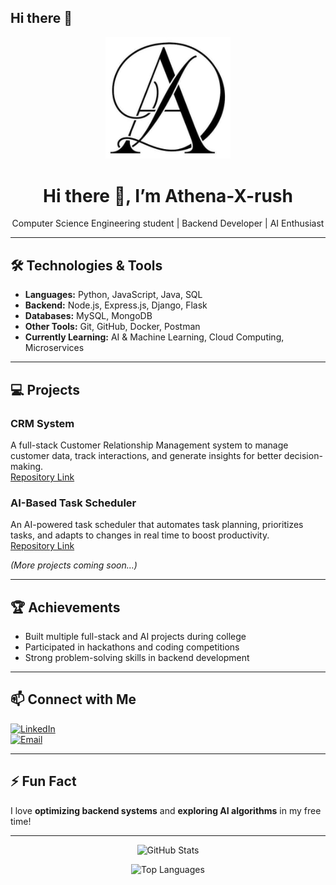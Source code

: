 ## Hi there 👋
<p align="center">
  <img src="https://raw.githubusercontent.com/Athena-X-rush/Athena-X-rush/main/assets/shopping.png" alt="Athena-X-rush" width="200"/>

</p>

<h1 align="center">Hi there 👋, I’m Athena-X-rush</h1>
<p align="center">Computer Science Engineering student | Backend Developer | AI Enthusiast</p>

---

## 🛠️ Technologies & Tools
- **Languages:** Python, JavaScript, Java, SQL  
- **Backend:** Node.js, Express.js, Django, Flask  
- **Databases:** MySQL, MongoDB  
- **Other Tools:** Git, GitHub, Docker, Postman  
- **Currently Learning:** AI & Machine Learning, Cloud Computing, Microservices  

---

## 💻 Projects

### **CRM System**
A full-stack Customer Relationship Management system to manage customer data, track interactions, and generate insights for better decision-making.  
[Repository Link](https://github.com/Athena-X-rush/crm-system)

### **AI-Based Task Scheduler**
An AI-powered task scheduler that automates task planning, prioritizes tasks, and adapts to changes in real time to boost productivity.  
[Repository Link](https://github.com/Athena-X-rush/Auto-tasker)

*(More projects coming soon…)*

---

## 🏆 Achievements
- Built multiple full-stack and AI projects during college  
- Participated in hackathons and coding competitions  
- Strong problem-solving skills in backend development  

---

## 📫 Connect with Me
[![LinkedIn](https://img.shields.io/badge/LinkedIn-Profile-blue?logo=linkedin)](www.linkedin.com/in/mayank-bisht-047807324)  
[![Email](https://img.shields.io/badge/Email-Contact-red?logo=gmail)](bishtmayank293@gmail.com)

---

## ⚡ Fun Fact
I love **optimizing backend systems** and **exploring AI algorithms** in my free time!

---

<p align="center">
  <img src="https://github-readme-stats.vercel.app/api?username=Athena-X-rush&show_icons=true&theme=dark&count_private=true" alt="GitHub Stats" />
</p>

<p align="center">
  <img src="https://github-readme-stats.vercel.app/api/top-langs/?username=Athena-X-rush&layout=compact&theme=dark" alt="Top Languages"/>
</p>


<!--
**Athena-X-rush/Athena-X-rush** is a ✨ _special_ ✨ repository because its `README.md` (this file) appears on your GitHub profile.

Here are some ideas to get you started:

- 🔭 I’m currently working on ...
- 🌱 I’m currently learning ...
- 👯 I’m looking to collaborate on ...
- 🤔 I’m looking for help with ...
- 💬 Ask me about ...
- 📫 How to reach me: ...
- 😄 Pronouns: ...
- ⚡ Fun fact: ...
-->
